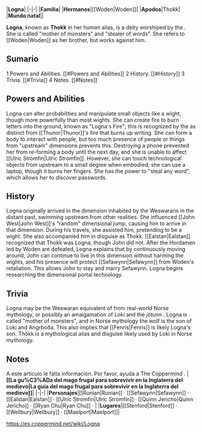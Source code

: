 |**Logna**|
|-|-|
|**Familia**|
|**Hermanos**|[[Woden\|Woden]]|
|**Apodos**|Thokk|
|**Mundo natal**||

**Logna**, known as **Thokk** in her human alias, is a deity worshiped by the . She is called "mother of monsters" and "stealer of words". She refers to [[Woden\|Woden]] as her brother, but works against him.

## Sumario

1 Powers and Abilities. [[#Powers and Abilities]] 
2 History. [[#History]] 
3 Trivia. [[#Trivia]] 
4 Notes. [[#Notes]] 


## Powers and Abilities
Logna can alter probabilities and manipulate small objects like a wight, though more powerfully than most wights. She can create fire to burn letters into the ground, known as "Logna's Fire"; this is recognized by the  as distinct from [[Thunor\|Thunor]]'s fire that burns up writing. She can form a body to interact with people, but too much presence of people or things from "upstream" dimensions prevents this. Destroying a phone prevented her from re-forming a body until the next day, and she is unable to affect [[Ulric Stromfin\|Ulric Stromfin]]. However, she can touch technological objects from upstream to a small degree when embodied; she can use a laptop, though it burns her fingers. She has the power to "steal any word", which allows her to discover passwords.

## History
Logna originally arrived in the dimension inhabited by the Weswarans in the distant past, swimming upstream from other realities. She influenced [[John West\|John West]]'s "random" dimensional jump, causing him to arrive in that dimension. During his travels, she assisted him, pretending to be a wight. She also accompanied him in disguise as Thokk. [[Ealstan\|Ealstan]] recognized that Thokk was Logna, though John did not.
After the Hordamen led by Woden are defeated, Logna explains that by continuously moving around, John can continue to live in this dimension without harming the wights, and his presence will protect [[Sefawynn\|Sefawynn]] from Woden's retaliation. This allows John to stay and marry Sefawynn. Logna begins researching the dimensional portal technology.

## Trivia
Logna may be the Weswaran equivalent of  from real-world Norse mythology, or possibly an amalgamation of Loki and the *jötunn* . Logna is called "mother of monsters", and in Norse mythology the wolf  is the son of Loki and Angrboða. This also implies that [[Fenris\|Fenris]] is likely Logna's son.
Thökk is a mythological alias and disguise likely used by Loki in Norse mythology.
## Notes

A este artículo le falta información. Por favor, ayuda a The Coppermind .
|**[[La gu%C3%ADa del mago frugal para sobrevivir en la Inglaterra del medievo\|La guía del mago frugal para sobrevivir en la Inglaterra del medievo]]**|
|-|-|
|**Personajes**|[[Runian\|Runian]] · [[Sefawynn\|Sefawynn]] · [[Ealstan\|Ealstan]] · [[Ulric Stromfin\|Ulric Stromfin]] · [[Quinn Jericho\|Quinn Jericho]] · [[Ryan Chu\|Ryan Chu]] · |
|**Lugares**|[[Stenford\|Stenford]] · [[Wellbury\|Wellbury]] · [[Maelport\|Maelport]]|



https://es.coppermind.net/wiki/Logna